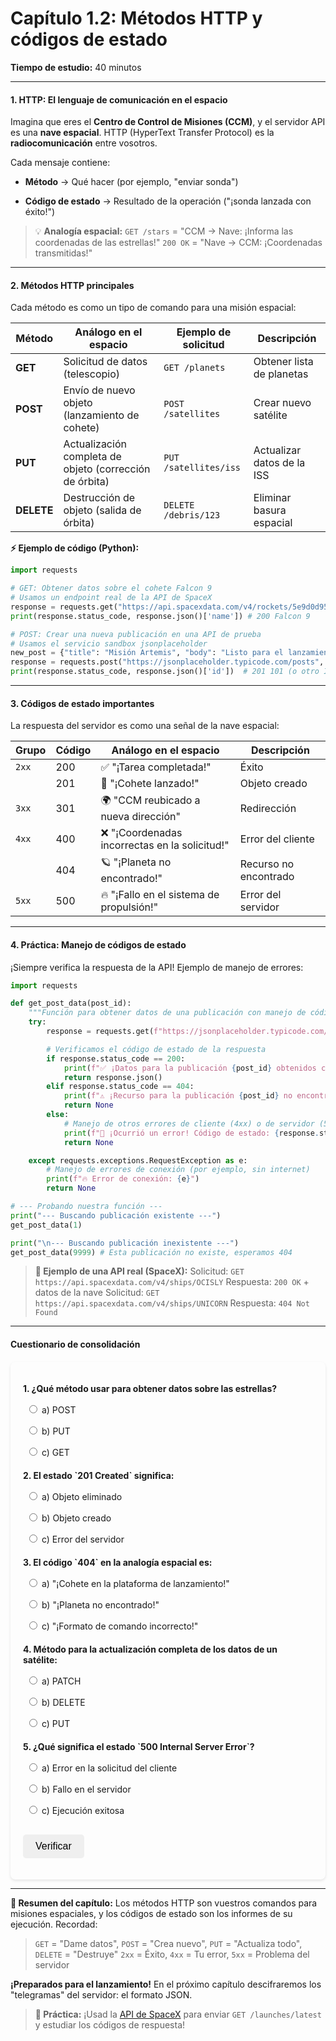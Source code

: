 # **Capítulo 1.2: Métodos HTTP y códigos de estado**
**Tiempo de estudio:** 40 minutos

---

#### **1. HTTP: El lenguaje de comunicación en el espacio**
Imagina que eres el **Centro de Control de Misiones (CCM)**, y el servidor API es una **nave espacial**. HTTP (HyperText Transfer Protocol) es la **radiocomunicación** entre vosotros.

Cada mensaje contiene:

- **Método** → Qué hacer (por ejemplo, "enviar sonda")

- **Código de estado** → Resultado de la operación ("¡sonda lanzada con éxito!")

> 💡 **Analogía espacial:**
> `GET /stars` = "CCM → Nave: ¡Informa las coordenadas de las estrellas!"
> `200 OK` = "Nave → CCM: ¡Coordenadas transmitidas!"

---

#### **2. Métodos HTTP principales**
Cada método es como un tipo de comando para una misión espacial:

| Método    | Análogo en el espacio                  | Ejemplo de solicitud         | Descripción                   |
|-----------|----------------------------------------|------------------------------|-------------------------------|
| **GET**   | Solicitud de datos (telescopio)        | `GET /planets`               | Obtener lista de planetas     |
| **POST**  | Envío de nuevo objeto (lanzamiento de cohete) | `POST /satellites`           | Crear nuevo satélite          |
| **PUT**   | Actualización completa de objeto (corrección de órbita) | `PUT /satellites/iss`        | Actualizar datos de la ISS    |
| **DELETE**| Destrucción de objeto (salida de órbita) | `DELETE /debris/123`         | Eliminar basura espacial      |

**⚡ Ejemplo de código (Python):**
```python
import requests

# GET: Obtener datos sobre el cohete Falcon 9
# Usamos un endpoint real de la API de SpaceX
response = requests.get("https://api.spacexdata.com/v4/rockets/5e9d0d95eda69973a809d1ec")
print(response.status_code, response.json()['name']) # 200 Falcon 9

# POST: Crear una nueva publicación en una API de prueba
# Usamos el servicio sandbox jsonplaceholder
new_post = {"title": "Misión Artemis", "body": "Listo para el lanzamiento", "userId": 1}
response = requests.post("https://jsonplaceholder.typicode.com/posts", json=new_post)
print(response.status_code, response.json()['id'])  # 201 101 (o otro ID)
```

---

#### **3. Códigos de estado importantes**
La respuesta del servidor es como una señal de la nave espacial:

| Grupo | Código | Análogo en el espacio                     | Descripción                  |
|-------|--------|-------------------------------------------|------------------------------|
| `2xx` | 200    | ✅ "¡Tarea completada!"                     | Éxito                        |
|       | 201    | 🚀 "¡Cohete lanzado!"                      | Objeto creado                |
| `3xx` | 301    | 🌍 "CCM reubicado a nueva dirección"      | Redirección                  |
| `4xx` | 400    | ❌ "¡Coordenadas incorrectas en la solicitud!" | Error del cliente            |
|       | 404    | 🪐 "¡Planeta no encontrado!"              | Recurso no encontrado        |
| `5xx` | 500    | 🔥 "¡Fallo en el sistema de propulsión!"   | Error del servidor           |

---

#### **4. Práctica: Manejo de códigos de estado**
¡Siempre verifica la respuesta de la API! Ejemplo de manejo de errores:
```python
import requests

def get_post_data(post_id):
    """Función para obtener datos de una publicación con manejo de códigos de estado."""
    try:
        response = requests.get(f"https://jsonplaceholder.typicode.com/posts/{post_id}")

        # Verificamos el código de estado de la respuesta
        if response.status_code == 200:
            print(f"✅ ¡Datos para la publicación {post_id} obtenidos con éxito!")
            return response.json()
        elif response.status_code == 404:
            print(f"⚠️ ¡Recurso para la publicación {post_id} no encontrado!")
            return None
        else:
            # Manejo de otros errores de cliente (4xx) o de servidor (5xx)
            print(f"🚨 ¡Ocurrió un error! Código de estado: {response.status_code}")
            return None

    except requests.exceptions.RequestException as e:
        # Manejo de errores de conexión (por ejemplo, sin internet)
        print(f"🔥 Error de conexión: {e}")
        return None

# --- Probando nuestra función ---
print("--- Buscando publicación existente ---")
get_post_data(1)

print("\n--- Buscando publicación inexistente ---")
get_post_data(9999) # Esta publicación no existe, esperamos 404
```

> **🔭 Ejemplo de una API real (SpaceX):**
> Solicitud: `GET https://api.spacexdata.com/v4/ships/OCISLY`
> Respuesta: `200 OK` + datos de la nave
> Solicitud: `GET https://api.spacexdata.com/v4/ships/UNICORN`
> Respuesta: `404 Not Found`

---

#### **Cuestionario de consolidación**

<style>
    #quiz-container {
        border-radius: 8px;
        padding: 20px;
        margin-top: 20px;
        box-shadow: 0 2px 4px rgba(0,0,0,0.1);
    }
    .question {
        margin-bottom: 15px;
    }
    .question p {
        font-weight: bold;
        margin-bottom: 10px;
    }
    #quiz-container label {
        display: block;
        margin-bottom: 5px;
        cursor: pointer;
        padding: 5px;
        border-radius: 4px;
    }
    #quiz-container button {
        border: none;
        padding: 10px 20px;
        border-radius: 5px;
        cursor: pointer;
        font-size: 16px;
        margin-top: 10px;
    }
    #quiz-container button:hover {
    }
    #quiz-results {
        margin-top: 20px;
        padding: 15px;
        border-radius: 5px;
    }
</style>

<div id="quiz-container">
  <form id="quiz-form">
    <div class="question">
      <p>1. ¿Qué método usar para obtener datos sobre las estrellas?</p>
      <label><input type="radio" name="q1" value="a"> a) POST</label>
      <label><input type="radio" name="q1" value="b"> b) PUT</label>
      <label><input type="radio" name="q1" value="c"> c) GET</label>
    </div>
    <div class="question">
      <p>2. El estado `201 Created` significa:</p>
      <label><input type="radio" name="q2" value="a"> a) Objeto eliminado</label>
      <label><input type="radio" name="q2" value="b"> b) Objeto creado</label>
      <label><input type="radio" name="q2" value="c"> c) Error del servidor</label>
    </div>
    <div class="question">
      <p>3. El código `404` en la analogía espacial es:</p>
      <label><input type="radio" name="q3" value="a"> a) "¡Cohete en la plataforma de lanzamiento!"</label>
      <label><input type="radio" name="q3" value="b"> b) "¡Planeta no encontrado!"</label>
      <label><input type="radio" name="q3" value="c"> c) "¡Formato de comando incorrecto!"</label>
    </div>
    <div class="question">
      <p>4. Método para la actualización completa de los datos de un satélite:</p>
      <label><input type="radio" name="q4" value="a"> a) PATCH</label>
      <label><input type="radio" name="q4" value="b"> b) DELETE</label>
      <label><input type="radio" name="q4" value="c"> c) PUT</label>
    </div>
    <div class="question">
      <p>5. ¿Qué significa el estado `500 Internal Server Error`?</p>
      <label><input type="radio" name="q5" value="a"> a) Error en la solicitud del cliente</label>
      <label><input type="radio" name="q5" value="b"> b) Fallo en el servidor</label>
      <label><input type="radio" name="q5" value="c"> c) Ejecución exitosa</label>
    </div>
    <button type="button" onclick="checkQuizAnswers()">Verificar</button>
  </form>
  <div id="quiz-results" style="display:none;"></div>
</div>

<script>
  function checkQuizAnswers() {
    const correctAnswers = { q1: 'c', q2: 'b', q3: 'b', q4: 'c', q5: 'b' };
    const form = document.getElementById('quiz-form');
    const resultsContainer = document.getElementById('quiz-results');
    let score = 0;
    let resultsHTML = '<h4>Resultados:</h4><ul>';

    for (const [question, correctAnswer] of Object.entries(correctAnswers)) {
      const questionDiv = form.querySelector(`input[name="${question}"]`).closest('.question');
      const labels = questionDiv.querySelectorAll('label');
      labels.forEach(l => {
          l.style.color = 'inherit';
          l.style.fontWeight = 'normal';
          l.style.border = 'none';
      });

      const userAnswer = form.elements[question] ? form.elements[question].value : undefined;

      if (userAnswer) {
        const selectedLabel = form.querySelector(`input[name="${question}"][value="${userAnswer}"]`).parentElement;
        if (userAnswer === correctAnswer) {
          score++;
          selectedLabel.style.fontWeight = 'bold';
          resultsHTML += `<li>Pregunta ${question.slice(1)}: <span style="color:green;">¡Correcto!</span></li>`;
        } else {
          selectedLabel.style.fontWeight = 'bold';
          const correctLabel = form.querySelector(`input[name="${question}"][value="${correctAnswer}"]`).parentElement;
          correctLabel.style.fontWeight = 'bold';
          resultsHTML += `<li>Pregunta ${question.slice(1)}: <span style="color:red;">Incorrecto.</span> Respuesta correcta: <b>${correctAnswer.toUpperCase()}</b></li>`;
        }
      } else {
        resultsHTML += `<li>Pregunta ${question.slice(1)}: <span style="color:orange;">Sin respuesta.</span></li>`;
      }
    }

    resultsHTML += `</ul><p><b>Tu resultado: ${score} de ${Object.keys(correctAnswers).length}</b></p>`;
    resultsContainer.innerHTML = resultsHTML;
    resultsContainer.style.display = 'block';
  }
</script>

---

**🚀 Resumen del capítulo:**
Los métodos HTTP son vuestros comandos para misiones espaciales, y los códigos de estado son los informes de su ejecución. Recordad:
> `GET` = "Dame datos", `POST` = "Crea nuevo", `PUT` = "Actualiza todo", `DELETE` = "Destruye"
> `2xx` = Éxito, `4xx` = Tu error, `5xx` = Problema del servidor

**¡Preparados para el lanzamiento!** En el próximo capítulo descifraremos los "telegramas" del servidor: el formato JSON.

> **📌 Práctica:** ¡Usad la [API de SpaceX](https://docs.spacexdata.com/) para enviar `GET /launches/latest` y estudiar los códigos de respuesta!